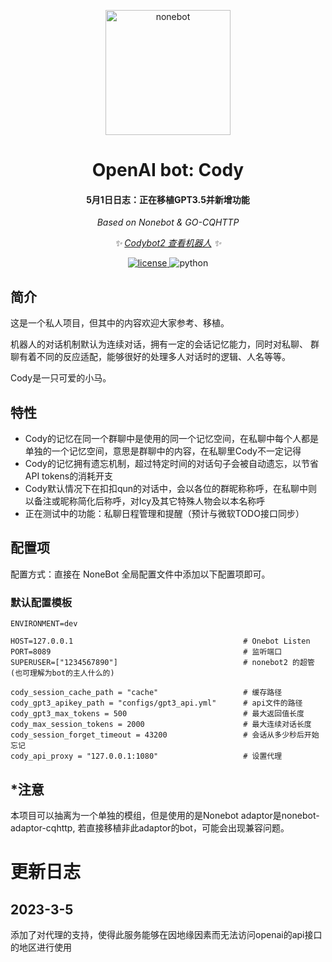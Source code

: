 <!-- markdownlint-disable MD033 MD036 MD041 -->

<p align="center">
  <a href="https://v2.nonebot.dev/"><img src="https://v2.nonebot.dev/logo.png" width="200" height="200" alt="nonebot"></a>
</p>

<div align="center">

# OpenAI bot: Cody

#### 5月1日日志：正在移植GPT3.5并新增功能

*Based on Nonebot & GO-CQHTTP*

_✨ [Codybot2 查看机器人](https://github.com/i2cy/CodyBot2) ✨_

</div>

<p align="center">
  <a href="https://github.com/i2cy/CodyBot2/master/LICENSE">
    <img src="https://img.shields.io/github/license/i2cy/CodyBot2.svg" alt="license">
  </a>
  <img src="https://img.shields.io/badge/python-3.8+-blue.svg" alt="python">
</p>

## 简介
这是一个私人项目，但其中的内容欢迎大家参考、移植。

机器人的对话机制默认为连续对话，拥有一定的会话记忆能力，同时对私聊、
群聊有着不同的反应适配，能够很好的处理多人对话时的逻辑、人名等等。

Cody是一只可爱的小马。

## 特性
 - Cody的记忆在同一个群聊中是使用的同一个记忆空间，在私聊中每个人都是
   单独的一个记忆空间，意思是群聊中的内容，在私聊里Cody不一定记得
 - Cody的记忆拥有遗忘机制，超过特定时间的对话句子会被自动遗忘，以节省
   API tokens的消耗开支
 - Cody默认情况下在扣扣qun的对话中，会以各位的群昵称称呼，在私聊中则
   以备注或昵称简化后称呼，对Icy及其它特殊人物会以本名称呼
 - 正在测试中的功能：私聊日程管理和提醒（预计与微软TODO接口同步）

## 配置项

配置方式：直接在 NoneBot 全局配置文件中添加以下配置项即可。

### 默认配置模板
    ENVIRONMENT=dev

    HOST=127.0.0.1                                      # Onebot Listen
    PORT=8089                                           # 监听端口
    SUPERUSER=["1234567890"]                            # nonebot2 的超管(也可理解为bot的主人什么的)
      
    cody_session_cache_path = "cache"                   # 缓存路径
    cody_gpt3_apikey_path = "configs/gpt3_api.yml"      # api文件的路径
    cody_gpt3_max_tokens = 500                          # 最大返回值长度
    cody_max_session_tokens = 2000                      # 最大连续对话长度
    cody_session_forget_timeout = 43200                 # 会话从多少秒后开始忘记
    cody_api_proxy = "127.0.0.1:1080"                   # 设置代理


## *注意

本项目可以抽离为一个单独的模组，但是使用的是Nonebot adaptor是nonebot-adaptor-cqhttp,
若直接移植非此adaptor的bot，可能会出现兼容问题。


# 更新日志

## 2023-3-5

添加了对代理的支持，使得此服务能够在因地缘因素而无法访问openai的api接口的地区进行使用